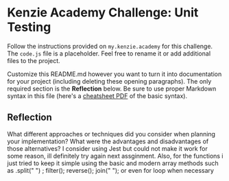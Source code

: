 # Kenzie Academy Challenge: Unit Testing

Follow the instructions provided on `my.kenzie.academy` for this challenge. The `code.js` file is a placeholder. Feel free to rename it or add additional files to the project.

Customize this README.md however you want to turn it into documentation for your project (including deleting these opening paragraphs). The only required section is the **Reflection** below. Be sure to use proper Markdown syntax in this file (here's a [cheatsheet PDF](https://guides.github.com/pdfs/markdown-cheatsheet-online.pdf) of the basic syntax).

## Reflection

What different approaches or techniques did you consider when planning your implementation? What were the advantages and disadvantages of those alternatives? I consider using Jest but could not make it work for some reason, ill definitely try again next assginment. Also, for the functions i just tried to keep it simple  using the basic and modern array methods such as 
    .split(" ") ; filter(); reverse(); join(" "); or even for loop when necessary
